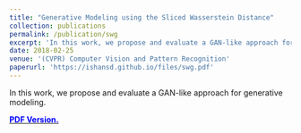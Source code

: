 ```yaml
---
title: "Generative Modeling using the Sliced Wasserstein Distance"
collection: publications
permalink: /publication/swg
excerpt: 'In this work, we propose and evaluate a GAN-like approach for generative modeling.'
date: 2018-02-25
venue: '(CVPR) Computer Vision and Pattern Recognition'
paperurl: 'https://ishansd.github.io/files/swg.pdf'
---
```

In this work, we propose and evaluate a GAN-like approach for generative modeling.

[<span style="color:blue">**PDF Version.**</span>
](https://ishansd.github.io/files/swg.pdf)
